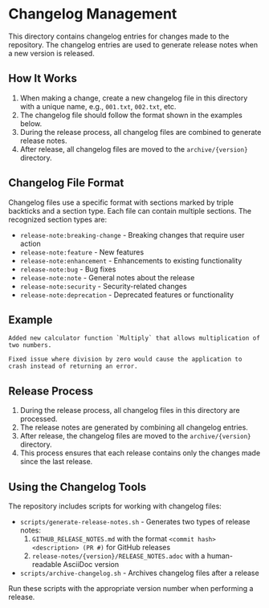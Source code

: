 # Changelog Management

This directory contains changelog entries for changes made to the repository. The changelog entries are used to generate release notes when a new version is released.

## How It Works

1. When making a change, create a new changelog file in this directory with a unique name, e.g., `001.txt`, `002.txt`, etc.
2. The changelog file should follow the format shown in the examples below.
3. During the release process, all changelog files are combined to generate release notes.
4. After release, all changelog files are moved to the `archive/{version}` directory.

## Changelog File Format

Changelog files use a specific format with sections marked by triple backticks and a section type. Each file can contain multiple sections. The recognized section types are:

- `release-note:breaking-change` - Breaking changes that require user action
- `release-note:feature` - New features
- `release-note:enhancement` - Enhancements to existing functionality
- `release-note:bug` - Bug fixes
- `release-note:note` - General notes about the release
- `release-note:security` - Security-related changes
- `release-note:deprecation` - Deprecated features or functionality

## Example

```release-note:feature
Added new calculator function `Multiply` that allows multiplication of two numbers.
```

```release-note:bug
Fixed issue where division by zero would cause the application to crash instead of returning an error.
```

## Release Process

1. During the release process, all changelog files in this directory are processed.
2. The release notes are generated by combining all changelog entries.
3. After release, the changelog files are moved to the `archive/{version}` directory.
4. This process ensures that each release contains only the changes made since the last release.

## Using the Changelog Tools

The repository includes scripts for working with changelog files:

- `scripts/generate-release-notes.sh` - Generates two types of release notes:
  1. `GITHUB_RELEASE_NOTES.md` with the format `<commit hash> <description> (PR #)` for GitHub releases
  2. `release-notes/{version}/RELEASE_NOTES.adoc` with a human-readable AsciiDoc version
- `scripts/archive-changelog.sh` - Archives changelog files after a release

Run these scripts with the appropriate version number when performing a release.
